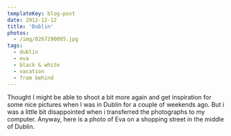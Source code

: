 ```yaml
---
templateKey: blog-post
date: 2012-12-12
title: 'Dublin'
photos:
  - /img/8267290005.jpg
tags:
  - dublin
  - eva
  - black & white
  - vacation
  - from behind
---
```


Thought I might be able to shoot a bit more again and get inspiration for some nice pictures when I was in Dublin for a couple of weekends ago. But i was a little bit disappointed when i transferred the photographs to my computer. Anyway, here is a photo of Eva on a shopping street in the middle of Dublin.
